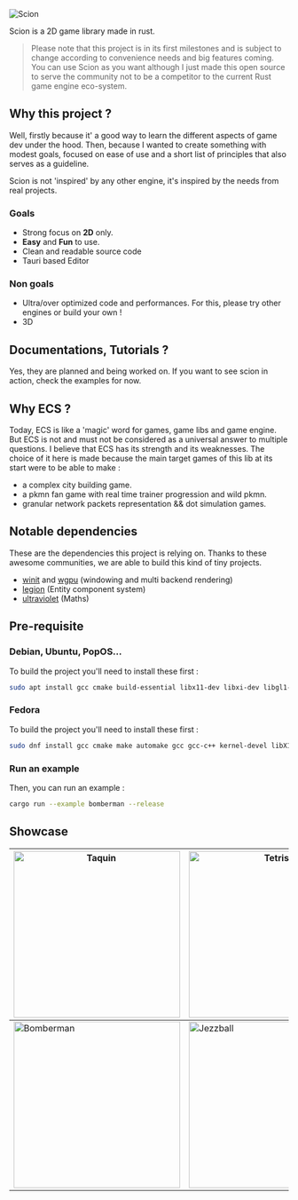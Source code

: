 <img src="banner.png" alt="Scion" />

Scion is a 2D game library made in rust. 

> Please note that this project is in its first milestones and is subject to change according to convenience needs and big features coming.
> You can use Scion as you want although I just made this open source to serve the community not to be a competitor to the current Rust game engine eco-system.

## Why this project ? 

Well, firstly because it' a good way to learn the different aspects of game dev under the hood. 
Then, because I wanted to create something with modest goals, focused on ease of use and a short list of principles that also serves as a guideline.

Scion is not 'inspired' by any other engine, it's inspired by the needs from real projects. 

### Goals

- Strong focus on **2D** only.
- **Easy** and **Fun** to use.
- Clean and readable source code
- Tauri based Editor

### Non goals

- Ultra/over optimized code and performances. For this, please try other engines or build your own !
- 3D

## Documentations, Tutorials ?

Yes, they are planned and being worked on. If you want to see scion in action, check the examples for now.

## Why ECS ?

Today, ECS is like a 'magic' word for games, game libs and game engine. But ECS is not and must not be considered as a universal answer to multiple questions.
I believe that ECS has its strength and its weaknesses. 
The choice of it here is made because the main target games of this lib at its start were to be able to make : 
- a complex city building game.
- a pkmn fan game with real time trainer progression and wild pkmn.
- granular network packets representation && dot simulation games.

## Notable dependencies

These are the dependencies this project is relying on. Thanks to these awesome communities, we are able to build this kind of tiny projects. 

- <a href="https://github.com/rust-windowing/winit" target="blank">winit</a> and <a href="https://github.com/gfx-rs/wgpu/tree/master/wgpu" target="blank">wgpu</a> (windowing and multi backend rendering)
- <a href="https://github.com/amethyst/legion" target="blank">legion</a> (Entity component system)
- <a href="https://github.com/termhn/ultraviolet" target="blank">ultraviolet</a> (Maths)

## Pre-requisite

### Debian, Ubuntu, PopOS...

To build the project you'll need to install these first : 
```sh
sudo apt install gcc cmake build-essential libx11-dev libxi-dev libgl1-mesa-dev libasound2-dev
```

### Fedora

To build the project you'll need to install these first : 
```sh
sudo dnf install gcc cmake make automake gcc gcc-c++ kernel-devel libX11-devel libXi-devel mesa-libGL-devel alsa-lib-devel
```

### Run an example

Then, you can run an example :
```sh
cargo run --example bomberman --release
```

## Showcase

| <img src="./examples/taquin/taquin.gif" alt="Taquin" style="width:300px"/>  | <img src="./examples/tetris/tetris.gif" alt="Tetris" style="width:300px" />  | <img src="./examples/mario/mario.gif" alt="Mario" style="width:300px" /> |
| ------------- | ------------- | ------------- |
| <img src="./examples/bomberman/bomberman.gif" alt="Bomberman" style="width:300px" /> | <img src="./examples/jezzball/jezzball.gif" alt="Jezzball" style="width:300px" /> | |





